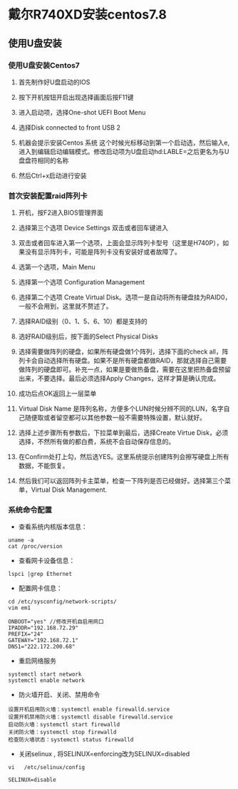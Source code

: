 # 戴尔R740XD安装centos7.8

## 使用U盘安装

### 使用U盘安装Centos7  

  1. 首先制作好U盘启动的IOS  
  2. 按下开机按钮开启出现选择画面后按F11键  
  3. 进入启动项，选择One-shot UEFI Boot Menu  
  4. 选择Disk connected to front USB 2   
  5. 机器会提示安装Centos 系统 这个时候光标移动到第一个启动选，然后输入e,进入到编辑启动编辑模式。修改启动项为U盘启动hd:LABLE=之后更名为与U盘盘符相同的名称  

  6. 然后Ctrl+x启动进行安装    


### 首次安装配置raid阵列卡
  1. 开机，按F2进入BIOS管理界面  
  2. 选择第三个选项 Device Settings 双击或者回车键进入  
  3. 双击或者回车进入第一个选项，上面会显示阵列卡型号（这里是H740P），如果没有显示阵列卡，可能是阵列卡没有安装好或者故障了。  
  4. 选第一个选项，Main Menu  
  5. 选择第一个选项 Configuration Management  
  6. 选择第二个选项  Create  Virtual Disk。选项一是自动将所有硬盘挂为RAID0，一般不会用到，这里就不赘述了。  
  7. 选择RAID级别（0、1、5、6、10）都是支持的  
  8. 选好RAID级别后，按下面的Select Physical Disks   
  9. 选择需要做阵列的硬盘，如果所有硬盘做1个阵列，选择下面的check all，阵列卡会自动选择所有硬盘。如果不是所有硬盘都做RAID，那就选择自己需要做阵列的硬盘即可。补充一点，如果是要做热备盘，需要在这里把热备盘预留出来，不要选择。最后必须选择Apply Changes，这样才算是确认完成。  
  10. 成功后点OK返回上一层菜单   
  11. Virtual Disk Name 是阵列名称，方便多个LUN时候分辨不同的LUN，名字自己随便取或者留空都可以其他参数一般不需要特殊设置，默认就好。      
  12. 选择上述步骤所有参数后，下拉菜单到最后，选择Create Virtue Disk，必须选择，不然所有做的都白费，系统不会自动保存信息的。   
  13. 在Confirm处打上勾，然后选YES。这里系统提示创建阵列会擦写硬盘上所有数据，不能恢复。     

  14. 然后我们可以返回阵列卡主菜单，检查一下阵列是否已经做好。选择第三个菜单，Virtual Disk Management.


### 系统命令配置
  - 查看系统内核版本信息：
  ```  
  uname -a
  cat /proc/version
  ```
  - 查看网卡设备信息：
  ```  
  lspci |grep Ethernet
  ```
  - 配置网卡信息：
  ```  
  cd /etc/sysconfig/network-scripts/
  vim em1

  ONBOOT="yes" //修改开机自启用网口
  IPADDR="192.168.72.29"
  PREFIX="24"
  GATEWAY="192.168.72.1"
  DNS1="222.172.200.68"
  ```
  - 重启网络服务   
  ```
  systemctl start network
  systemctl enable network
  ```
  - 防火墙开启、关闭、禁用命令
  ```
  设置开机启用防火墙：systemctl enable firewalld.service
  设置开机禁用防火墙：systemctl disable firewalld.service
  启动防火墙：systemctl start firewalld
  关闭防火墙：systemctl stop firewalld
  检查防火墙状态：systemctl status firewalld
  ```
  - 关闭selinux  , 将SELINUX=enforcing改为SELINUX=disabled   
  ```
  vi   /etc/selinux/config

  SELINUX=disable
  ```
